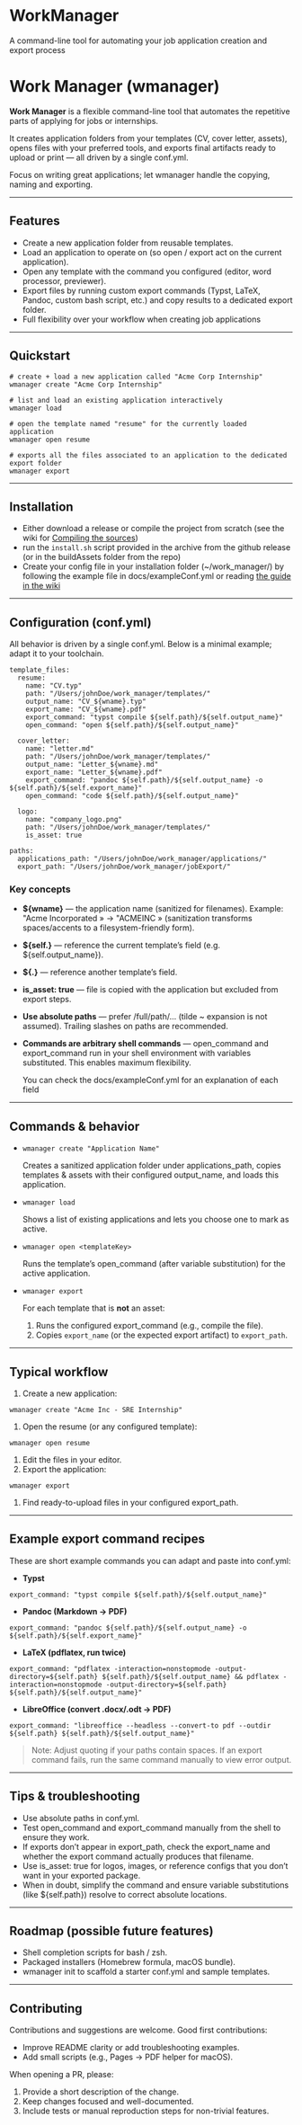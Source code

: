 # WorkManager

A command-line tool for automating your job application creation and export process

# **Work Manager (wmanager)**

**Work Manager** is a flexible command-line tool that automates the repetitive parts of applying for jobs or internships.

It creates application folders from your templates (CV, cover letter, assets), opens files with your preferred tools, and exports final artifacts ready to upload or print — all driven by a single conf.yml.

Focus on writing great applications; let wmanager handle the copying, naming and exporting.

----

## **Features**

- Create a new application folder from reusable templates.
- Load an application to operate on (so open / export act on the current application).
- Open any template with the command you configured (editor, word processor, previewer).
- Export files by running custom export commands (Typst, LaTeX, Pandoc, custom bash script, etc.) and copy results to a dedicated export folder.
- Full flexibility over your workflow when creating job applications

----

## **Quickstart**

```other
# create + load a new application called "Acme Corp Internship"
wmanager create "Acme Corp Internship"

# list and load an existing application interactively
wmanager load

# open the template named "resume" for the currently loaded application
wmanager open resume

# exports all the files associated to an application to the dedicated export folder
wmanager export
```
----
## **Installation**
- Either download a release or compile the project from scratch (see the wiki for [Compiling the sources](https://github.com/tkdev1755/work_manager/wiki/Compiling-from-source))
- run the `install.sh` script provided in the archive from the github release (or in the buildAssets folder from the repo)
- Create your config file in your installation folder (~/work_manager/) by following the example file in docs/exampleConf.yml or reading [the guide in the wiki](https://github.com/tkdev1755/work_manager/wiki/Writing-a-conf.yml-file)
----

## **Configuration (conf.yml)**

All behavior is driven by a single conf.yml. Below is a minimal example; adapt it to your toolchain.

```other
template_files:
  resume:
    name: "CV.typ"
    path: "/Users/johnDoe/work_manager/templates/"
    output_name: "CV_${wname}.typ"
    export_name: "CV_${wname}.pdf"
    export_command: "typst compile ${self.path}/${self.output_name}"
    open_command: "open ${self.path}/${self.output_name}"

  cover_letter:
    name: "letter.md"
    path: "/Users/johnDoe/work_manager/templates/"
    output_name: "Letter_${wname}.md"
    export_name: "Letter_${wname}.pdf"
    export_command: "pandoc ${self.path}/${self.output_name} -o ${self.path}/${self.export_name}"
    open_command: "code ${self.path}/${self.output_name}"

  logo:
    name: "company_logo.png"
    path: "/Users/johnDoe/work_manager/templates/"
    is_asset: true

paths:
  applications_path: "/Users/johnDoe/work_manager/applications/"
  export_path: "/Users/johnDoe/work_manager/jobExport/"
```


### **Key concepts**

- **${wname}** — the application name (sanitized for filenames). Example: "Acme Incorporated » → "ACMEINC » (sanitization transforms spaces/accents to a filesystem-friendly form).
- **${self.<field>}** — reference the current template’s field (e.g. ${self.output_name}).
- **${<templateKey>.<field>}** — reference another template’s field.
- **is_asset: true** — file is copied with the application but excluded from export steps.
- **Use absolute paths** — prefer /full/path/... (tilde ~ expansion is not assumed). Trailing slashes on paths are recommended.
- **Commands are arbitrary shell commands** — open_command and export_command run in your shell environment with variables substituted. This enables maximum flexibility.

  You can check the docs/exampleConf.yml for an explanation of each field
----

## **Commands & behavior**

- `wmanager create "Application Name"`

  Creates a sanitized application folder under applications_path, copies templates & assets with their configured output_name, and loads this application.

- `wmanager load`

  Shows a list of existing applications and lets you choose one to mark as active.

- `wmanager open <templateKey>`

  Runs the template’s open_command (after variable substitution) for the active application.

- `wmanager export`

  For each template that is **not** an asset:

    1. Runs the configured export_command (e.g., compile the file).
    2. Copies `export_name` (or the expected export artifact) to `export_path`.

----

## **Typical workflow**

1. Create a new application:

```other
wmanager create "Acme Inc - SRE Internship"
```

1. Open the resume (or any configured template):

```other
wmanager open resume
```

1. Edit the files in your editor.
2. Export the application:

```other
wmanager export
```

1. Find ready-to-upload files in your configured export_path.

----

## **Example export command recipes**

These are short example commands you can adapt and paste into conf.yml:

- **Typst**

```other
export_command: "typst compile ${self.path}/${self.output_name}"
```

- **Pandoc (Markdown → PDF)**

```other
export_command: "pandoc ${self.path}/${self.output_name} -o ${self.path}/${self.export_name}"
```

- **LaTeX (pdflatex, run twice)**

```other
export_command: "pdflatex -interaction=nonstopmode -output-directory=${self.path} ${self.path}/${self.output_name} && pdflatex -interaction=nonstopmode -output-directory=${self.path} ${self.path}/${self.output_name}"
```

- **LibreOffice (convert .docx/.odt → PDF)**

```other
export_command: "libreoffice --headless --convert-to pdf --outdir ${self.path} ${self.path}/${self.output_name}"
```


> Note: Adjust quoting if your paths contain spaces. If an export command fails, run the same command manually to view error output.

----

## **Tips & troubleshooting**

- Use absolute paths in conf.yml.
- Test open_command and export_command manually from the shell to ensure they work.
- If exports don’t appear in export_path, check the export_name and whether the export command actually produces that filename.
- Use is_asset: true for logos, images, or reference configs that you don’t want in your exported package.
- When in doubt, simplify the command and ensure variable substitutions (like ${self.path}) resolve to correct absolute locations.

----

## **Roadmap (possible future features)**

- Shell completion scripts for bash / zsh.
- Packaged installers (Homebrew formula, macOS bundle).
- wmanager init to scaffold a starter conf.yml and sample templates.

----

## **Contributing**

Contributions and suggestions are welcome. Good first contributions:

- Improve README clarity or add troubleshooting examples.
- Add small scripts (e.g., Pages → PDF helper for macOS).

When opening a PR, please:

1. Provide a short description of the change.
2. Keep changes focused and well-documented.
3. Include tests or manual reproduction steps for non-trivial features.

